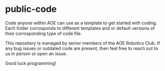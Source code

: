 # public-code
Code anyone within AOE can use as a template to get started with coding.
Each folder corrosponds to different templates and or default versions of their corrosponding type of code file.

This repository is managed by senior members of the AOE Robotics Club. If any bug issues or outdated code are present, then feel free to reach out to us in person or open an issue.

Good luck programming!
